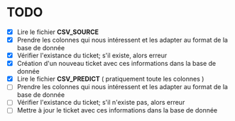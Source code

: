TODO
====

* [x] Lire le fichier __CSV_SOURCE__
* [x] Prendre les colonnes qui nous intéressent et les adapter au format de la base de donnée
* [x] Vérifier l'existance du ticket; s'il existe, alors erreur
* [x] Création d'un nouveau ticket avec ces informations dans la base de donnée 
* [x] Lire le fichier __CSV_PREDICT__ ( pratiquement toute les colonnes )
* [ ] Prendre les colonnes qui nous intéressent et les adapter au format de la base de donnée
* [ ] Vérifier l'existance du ticket; s'il n'existe pas, alors erreur
* [ ] Mettre à jour le ticket avec ces informations dans la base de donnée
